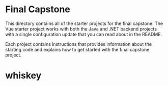 # Final Capstone

This directory contains all of the starter projects for the final capstone. The Vue starter project works with both the Java and .NET backend projects with a single configuration update that you can read about in the README.

Each project contains instructions that provides information about the starting code and explains how to get started with the final capstone project.
# whiskey
